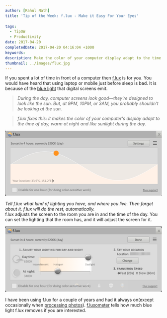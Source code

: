 ```yaml
---
author: [Rahul Nath]
title: 'Tip of the Week: f.lux - Make it Easy For Your Eyes'
  
tags:
  - TipOW
  - Productivity
date: 2017-04-20
completedDate: 2017-04-20 04:16:04 +1000
keywords:
description: Make the color of your computer display adapt to the time of day.
thumbnail: ../images/flux.jpg
---
```


If you spent a lot of time in front of a computer then [f.lux](https://justgetflux.com/) is for you. You would have heard that using laptop or mobile just before sleep is bad. It is because of the [blue light](http://www.bluelightexposed.com/) that digital screens emit.

> _During the day, computer screens look good—they're designed to look like the sun. But, at 9PM, 10PM, or 3AM, you probably shouldn't be looking at the sun._

> _f.lux fixes this: it makes the color of your computer's display adapt to the time of day, warm at night and like sunlight during the day._

<img class="center" alt="Flux Current Setting" src="../images//flux_current.png" />

_Tell f.lux what kind of lighting you have, and where you live. Then forget about it. f.lux will do the rest, automatically._  
f.lux adjusts the screen to the room you are in and the time of the day. You can set the lighting that the room has, and it will adjust the screen for it.

<img class="center" alt="Flux Settings" src="../images//flux_settings.png" />

I have been using f.lux for a couple of years and had it always on(except occasionally when [processing photos](http://www.rahulpnath.com/blog/photography-learning-to-click/)). [f.luxometer](https://fluxometer.com/) tells how much blue light f.lux removes if you are interested.
